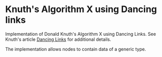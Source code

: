 # Knuth's Algorithm X using Dancing links
Implementation of Donald Knuth's Algorithm X using Dancing Links. 
See Knuth's article [Dancing Links](https://arxiv.org/abs/cs/0011047) for additional details.

The implementation allows nodes to contain data of a generic type.
